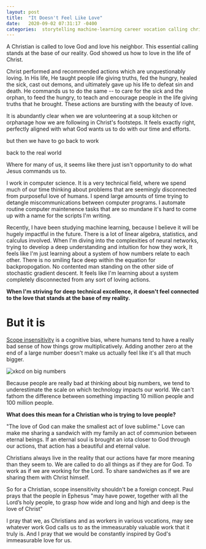 ```yaml
---
layout: post
title:  "It Doesn't Feel Like Love"
date:   2020-09-02 07:31:17 -0400
categories:  storytelling machine-learning career vocation calling christian love technical
---
```


A Christian is called to love God and love his neighbor.
This essential calling stands at the base of our reality.
God showed us how to love in the life of Christ.

Christ performed and recommended actions which are unquestionably loving. 
In His life, He taught people life giving truths, fed the hungry, healed the sick, cast out demons, and ultimately gave up his life to defeat sin and death.
He commands us to do the same -- to care for the sick and the orphan, to feed the hungry, to teach and encourage people in the life giving truths that he brought. 
These actions are bursting with the beauty of love.

It is abundantly clear when we are volunteering at a soup kitchen or orphanage how we are following in Christ's footsteps.
It feels exactly right, perfectly aligned with what God wants us to do with our time and efforts.

but then we have to go back to work

back to the real world

Where for many of us, it seems like there just isn't opportunity to do what Jesus commands us to. 

I work in computer science. It is a very technical field, where we spend much of our time thinking about problems that are seemingly disconnected from purposeful love of humans. 
I spend large amounts of time trying to detangle miscommunications between computer programs.
I automate routine computer maintenence tasks that are so mundane it's hard to come up with a name for the scripts I'm writing. 


Recently, I have been studying machine learning, because I believe it will be hugely impactful in the future.
There is a lot of linear algebra, statistics, and calculus involved. 
When I'm diving into the complexities of neural networks, trying to develop a deep understanding and intuition for how they work, It feels like I'm just learning about a system of how numbers relate to each other.
There is no smiling face deep within the equation for backpropogation.
No contented man standing on the other side of stochastic gradient descent.
It feels like I'm learning about a system completely disconnected from any sort of loving actions.

__When I'm striving for deep technical excellence, it doesn't feel connected to the love that stands at the base of my reality.__

# But it is


[Scope insensitivity](https://conceptually.org/concepts/scope-insensitivity) is a cognitive bias, where humans tend to have a really bad sense of how things grow multiplicatively. Adding another zero at the end of a large number doesn't make us actually feel like it's all that much bigger.


![xkcd on big numbers](https://imgs.xkcd.com/comics/million_billion_trillion.png)

Because people are really bad at thinking about big numbers, we tend to underestimate the scale on which technology impacts our world. We can't fathom the difference between something impacting 10 million people and 100 million people.

__What does this mean for a Christian who is trying to love people?__

"The love of God can make the smallest act of love sublime." Love can make me sharing a sandwich with my family an act of communion between eternal beings. If an eternal soul is brought an iota closer to God through our actions, that action has a beautiful and eternal value. 

Christians always live in the reality that our actions have far more meaning than they seem to. We are called to do all things as if they are for God. To work as if we are working for the Lord. To share sandwiches as if we are sharing them with Christ himself.

So for a Christian, scope insensitivity shouldn't be a foreign concept. Paul prays that the people in Ephesus "may have power, together with all the Lord’s holy people, to grasp how wide and long and high and deep is the love of Christ"

I pray that we, as Christians and as workers in various vocations, may see whatever work God calls us to as the immeasurably valuable work that it truly is. And I pray that we would be constantly inspired by God's immeasurable love for us. 
